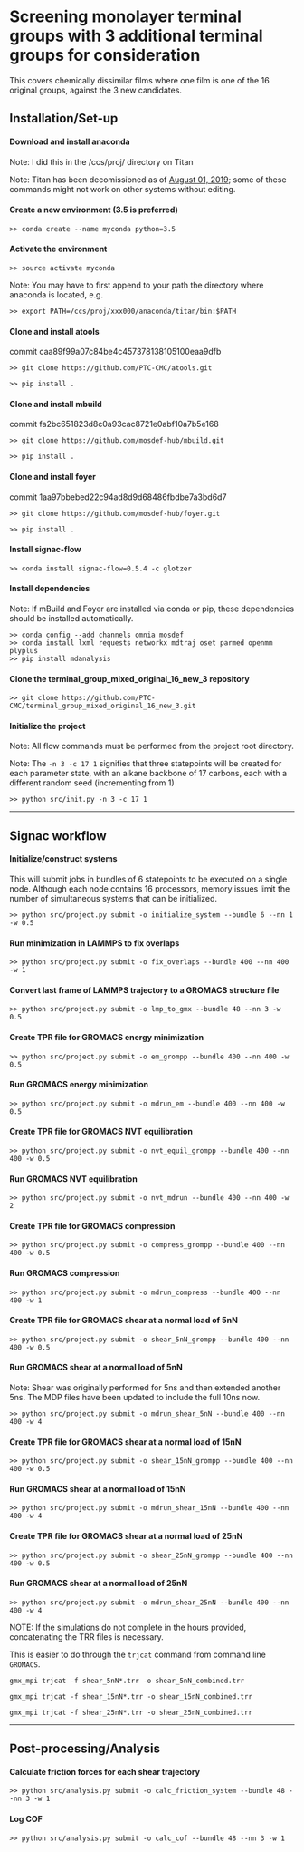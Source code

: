 # Screening monolayer terminal groups with 3 additional terminal groups for consideration

This covers chemically dissimilar films where one film is one of the 16 original groups, against the 3 new candidates. 

## Installation/Set-up

#### Download and install anaconda
Note: I did this in the /ccs/proj/ directory on Titan

Note: Titan has been decomissioned as of [August 01, 2019](https://www.olcf.ornl.gov/2019-olcf-system-changes/#titan-eos-decommission); some of these commands might not work on other systems without editing.
#### Create a new environment (3.5 is preferred)
`>> conda create --name myconda python=3.5`

#### Activate the environment
`>> source activate myconda`

Note: You may have to first append to your path the directory where anaconda
is located, e.g.

`>> export PATH=/ccs/proj/xxx000/anaconda/titan/bin:$PATH`

#### Clone and install atools
commit caa89f99a07c84be4c457378138105100eaa9dfb

`>> git clone https://github.com/PTC-CMC/atools.git`

`>> pip install .`

#### Clone and install mbuild
commit fa2bc651823d8c0a93cac8721e0abf10a7b5e168

`>> git clone https://github.com/mosdef-hub/mbuild.git`

`>> pip install .`

#### Clone and install foyer
commit 1aa97bbebed22c94ad8d9d68486fbdbe7a3bd6d7

`>> git clone https://github.com/mosdef-hub/foyer.git`

`>> pip install .`

#### Install signac-flow
`>> conda install signac-flow=0.5.4 -c glotzer`

#### Install dependencies
Note: If mBuild and Foyer are installed via conda or pip, these dependencies
should be installed automatically.
```
>> conda config --add channels omnia mosdef
>> conda install lxml requests networkx mdtraj oset parmed openmm plyplus
>> pip install mdanalysis
```

#### Clone the terminal_group_mixed_original_16_new_3 repository
`>> git clone https://github.com/PTC-CMC/terminal_group_mixed_original_16_new_3.git`

#### Initialize the project
Note: All flow commands must be performed from the project root directory.

Note: The `-n 3 -c 17 1` signifies that three statepoints will be created for each
parameter state, with an alkane backbone of 17 carbons, each with a different random seed (incrementing from 1)

`>> python src/init.py -n 3 -c 17 1`

----------
## Signac workflow

#### Initialize/construct systems
This will submit jobs in bundles of 6 statepoints to be executed on
a single node. Although each node contains 16 processors, memory issues
limit the number of simultaneous systems that can be initialized.

`>> python src/project.py submit -o initialize_system --bundle 6 --nn 1 -w 0.5`

#### Run minimization in LAMMPS to fix overlaps
`>> python src/project.py submit -o fix_overlaps --bundle 400 --nn 400 -w 1`

#### Convert last frame of LAMMPS trajectory to a GROMACS structure file
`>> python src/project.py submit -o lmp_to_gmx --bundle 48 --nn 3 -w 0.5`

#### Create TPR file for GROMACS energy minimization
`>> python src/project.py submit -o em_grompp --bundle 400 --nn 400 -w 0.5`

#### Run GROMACS energy minimization
`>> python src/project.py submit -o mdrun_em --bundle 400 --nn 400 -w 0.5`

#### Create TPR file for GROMACS NVT equilibration
`>> python src/project.py submit -o nvt_equil_grompp --bundle 400 --nn 400 -w 0.5`

#### Run GROMACS NVT equilibration
`>> python src/project.py submit -o nvt_mdrun --bundle 400 --nn 400 -w 2`

#### Create TPR file for GROMACS compression
`>> python src/project.py submit -o compress_grompp --bundle 400 --nn 400 -w 0.5`

#### Run GROMACS compression
`>> python src/project.py submit -o mdrun_compress --bundle 400 --nn 400 -w 1`

#### Create TPR file for GROMACS shear at a normal load of 5nN
`>> python src/project.py submit -o shear_5nN_grompp --bundle 400 --nn 400 -w 0.5`

#### Run GROMACS shear at a normal load of 5nN

Note: Shear was originally performed for 5ns and then extended another 5ns. The MDP files have been updated to include the full 10ns now.

`>> python src/project.py submit -o mdrun_shear_5nN --bundle 400 --nn 400 -w 4`

#### Create TPR file for GROMACS shear at a normal load of 15nN
`>> python src/project.py submit -o shear_15nN_grompp --bundle 400 --nn 400 -w 0.5`

#### Run GROMACS shear at a normal load of 15nN
`>> python src/project.py submit -o mdrun_shear_15nN --bundle 400 --nn 400 -w 4`

#### Create TPR file for GROMACS shear at a normal load of 25nN
`>> python src/project.py submit -o shear_25nN_grompp --bundle 400 --nn 400 -w 0.5`

#### Run GROMACS shear at a normal load of 25nN
`>> python src/project.py submit -o mdrun_shear_25nN --bundle 400 --nn 400 -w 4`

NOTE: If the simulations do not complete in the hours provided, concatenating the TRR files is necessary.

This is easier to do through the `trjcat` command from command line `GROMACS`.

`gmx_mpi trjcat -f shear_5nN*.trr -o shear_5nN_combined.trr`

`gmx_mpi trjcat -f shear_15nN*.trr -o shear_15nN_combined.trr`

`gmx_mpi trjcat -f shear_25nN*.trr -o shear_25nN_combined.trr`

----------
## Post-processing/Analysis

#### Calculate friction forces for each shear trajectory
`>> python src/analysis.py submit -o calc_friction_system --bundle 48 --nn 3 -w 1`

#### Log COF
`>> python src/analysis.py submit -o calc_cof --bundle 48 --nn 3 -w 1`
